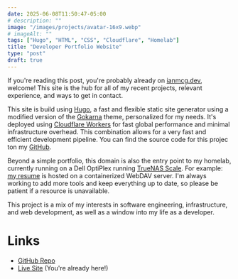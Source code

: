 ```yaml
---
date: 2025-06-08T11:50:47-05:00
# description: ""
image: "/images/projects/avatar-16x9.webp" 
# imageAlt: ""
tags: ["Hugo", "HTML", "CSS", "Cloudflare", "Homelab"]
title: "Developer Portfolio Website"
type: "post"
draft: true
---
```


If you're reading this post, you're probably already on [ianmcg.dev](https://ianmcg.dev), welcome! This site is the hub
for all of my recent projects, relevant experience, and ways to get in contact. 

This site is build using [Hugo](https://gohugo.io/), a fast and flexible static site generator using a modified version
of the [Gokarna](https://github.com/gokarna-theme/gokarna-hugo) theme, personalized for my needs. It's deployed using 
[Cloudflare Workers](https://workers.cloudflare.com/) for fast global performance and minimal infrastructure overhead.
This combination allows for a very fast and efficient development pipeline. You can find the source code for this
projec ton my [GitHub](https://github.com/Wiian16/hugo-portfolio).

Beyond a simple portfolio, this domain is also the entry point to my homelab, currently running on a Dell OptiPlex 
running [TrueNAS Scale](https://www.truenas.com/truenas-community-edition/). For example: [my resume](/r/resume/) is
hosted on a containerized WebDAV server. I'm always working to add more tools and keep everything up to date, so please
be patient if a resource is unavailable.

This project is a mix of my interests in software engineering, infrastructure, and web development, as well as a window
into my life as a developer.

# Links

- [GitHub Repo](https://github.com/Wiian16/hugo-portfolio)
- [Live Site](/) (You're already here!)

